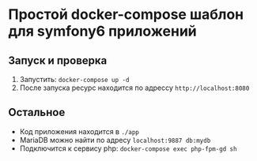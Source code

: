 # Простой docker-compose шаблон для symfony6 приложений

## Запуск и проверка
1. Запустить: `docker-compose up -d`
2. После запуска ресурс находится по адрессу `http://localhost:8080`

## Остальное
- Код приложения находится в `./app`
- MariaDB можно найти по адресу `localhost:9887 db:mydb`
- Подключится к сервису php: `docker-compose exec php-fpm-gd sh`
